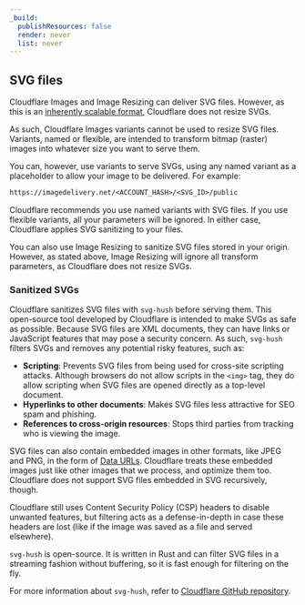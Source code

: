 ```yaml
---
_build:
  publishResources: false
  render: never
  list: never
---
```


## SVG files

Cloudflare Images and Image Resizing can deliver SVG files. However, as this is an [inherently scalable format](https://www.w3.org/TR/SVG2/), Cloudflare does not resize SVGs. 

As such, Cloudflare Images variants cannot be used to resize SVG files. Variants, named or flexible, are intended to transform bitmap (raster) images into whatever size you want to serve them. 

You can, however, use variants to serve SVGs, using any named variant as a placeholder to allow your image to be delivered. For example:

```txt
https://imagedelivery.net/<ACCOUNT_HASH>/<SVG_ID>/public
```

Cloudflare recommends you use named variants with SVG files. If you use flexible variants, all your parameters will be ignored. In either case, Cloudflare applies SVG sanitizing to your files.

You can also use Image Resizing to sanitize SVG files stored in your origin. However, as stated above, Image Resizing will ignore all transform parameters, as Cloudflare does not resize SVGs.

### Sanitized SVGs

Cloudflare sanitizes SVG files with `svg-hush` before serving them. This open-source tool developed by Cloudflare is intended to make SVGs as safe as possible. Because SVG files are XML documents, they can have links or JavaScript features that may pose a security concern. As such, `svg-hush` filters SVGs and removes any potential risky features, such as:

* **Scripting**: Prevents SVG files from being used for cross-site scripting attacks. Although browsers do not allow scripts in the `<img>` tag, they do allow scripting when SVG files are opened directly as a top-level document.
* **Hyperlinks to other documents**: Makes SVG files less attractive for SEO spam and phishing.
* **References to cross-origin resources**: Stops third parties from tracking who is viewing the image.

SVG files can also contain embedded images in other formats, like JPEG and PNG, in the form of [Data URLs](https://developer.mozilla.org/en-US/docs/Web/HTTP/Basics_of_HTTP/Data_URLs). Cloudflare treats these embedded images just like other images that we process, and optimize them too. Cloudflare does not support SVG files embedded in SVG recursively, though.

Cloudflare still uses Content Security Policy (CSP) headers to disable unwanted features, but filtering acts as a defense-in-depth in case these headers are lost (like if the image was saved as a file and served elsewhere).

`svg-hush` is open-source. It is written in Rust and can filter SVG files in a streaming fashion without buffering, so it is fast enough for filtering on the fly.

For more information about `svg-hush`, refer to [Cloudflare GitHub repository](https://github.com/cloudflare/svg-hush).